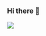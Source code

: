 ### Hi there 👋

<!--
**Chaos-xBug/Chaos-xBug** is a ✨ _special_ ✨ repository because its `README.md` (this file) appears on your GitHub profile.

Here are some ideas to get you started:

- 🔭 I’m currently working on ...
- 🌱 I’m currently learning ...
- 👯 I’m looking to collaborate on ...
- 🤔 I’m looking for help with ...
- 💬 Ask me about ...
- 📫 How to reach me: ...
- 😄 Pronouns: ...
- ⚡ Fun fact: ...
-->


![](https://wakatime.com/share/@Chaos_xBug/63417d17-edb6-4cf4-b1c9-1bf4c4ca98c3.svg)
